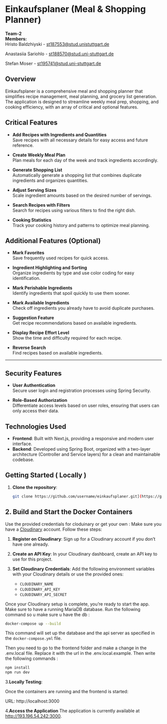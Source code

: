 # Einkaufsplaner (Meal & Shopping Planner)

**Team-2**  
**Members:**  
Hristo Baldzhiyski - st187553@stud.unistuttgart.de

Anastasiia Sariohlo - st188570@stud.uni-stuttgart.de 

Stefan Moser - st195741@stud.uni-stuttgart.de

## Overview
Einkaufsplaner is a comprehensive meal and shopping planner that simplifies recipe management, meal planning, and grocery list generation. The application is designed to streamline weekly meal prep, shopping, and cooking efficiency, with an array of critical and optional features.

## Critical Features
- **Add Recipes with Ingredients and Quantities**  
  Save recipes with all necessary details for easy access and future reference.

- **Create Weekly Meal Plan**  
  Plan meals for each day of the week and track ingredients accordingly.

- **Generate Shopping List**  
  Automatically generate a shopping list that combines duplicate ingredients and organizes quantities.

- **Adjust Serving Sizes**  
  Scale ingredient amounts based on the desired number of servings.

- **Search Recipes with Filters**  
  Search for recipes using various filters to find the right dish.

- **Cooking Statistics**  
  Track your cooking history and patterns to optimize meal planning.

## Additional Features (Optional)
- **Mark Favorites**  
  Save frequently used recipes for quick access.

- **Ingredient Highlighting and Sorting**  
  Organize ingredients by type and use color coding for easy identification.

- **Mark Perishable Ingredients**  
  Identify ingredients that spoil quickly to use them sooner.

- **Mark Available Ingredients**  
  Check off ingredients you already have to avoid duplicate purchases.

- **Suggestion Feature**  
  Get recipe recommendations based on available ingredients.

- **Display Recipe Effort Level**  
  Show the time and difficulty required for each recipe.

- **Reverse Search**  
  Find recipes based on available ingredients.

---

## Security Features
- **User Authentication**  
  Secure user login and registration processes using Spring Security.

- **Role-Based Authorization**  
  Differentiate access levels based on user roles, ensuring that users can only access their data.

## Technologies Used
- **Frontend**: Built with Next.js, providing a responsive and modern user interface.
- **Backend**: Developed using Spring Boot, organized with a two-layer architecture (Controller and Service layers) for a clean and maintainable codebase.

## Getting Started ( Locally )

1. **Clone the repository**:
   ```bash
   git clone https://github.com/username/einkaufsplaner.git](https://github.tik.uni-stuttgart.de/iste-sopra-2024-aeb/team-2.git
   ```
## 2. Build and Start the Docker Containers

Use the provided credentials for cloduinary or get your own : Make sure you have a [Cloudinary](https://cloudinary.com/) account. Follow these steps:

1. **Register on Cloudinary**: Sign up for a Cloudinary account if you don’t have one already.
2. **Create an API Key**: In your Cloudinary dashboard, create an API key to use for this project.
3. **Set Cloudinary Credentials**: Add the following environment variables with your Cloudinary details or use the provided ones:

    - `CLOUDINARY_NAME`
    - `CLOUDINARY_API_KEY`
    - `CLOUDINARY_API_SECRET`

Once your Cloudinary setup is complete, you’re ready to start the app. Make sure to have a running MariaDB database.
Run the following command so u make sure u have the db :
```bash
docker-compose up --build
   ```
   This command will set up the database and the api server as specified in the `docker-compose.yml` file.

Then you need to go to the frontend folder and make a change in the .env.local file. Replace it with the url in the .env.local.example.
Then write the following commands : 
```bash
npm install
npm run dev
   ```

3.**Locally Testing**:

Once the containers are running and the frontend is started:

URL: http://localhost:3000


4.**Access the Application**
The application is currently available at http://193.196.54.242:3000.
